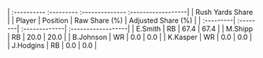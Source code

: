 | :---------- :--------- :-------------- :------------------|
|                      Rush Yards Share                     |
| Player    | Position | Raw Share (%) | Adjusted Share (%) |
| :---------| :--------| :-------------| :------------------|
| E.Smith   | RB       | 67.4          | 67.4               |
| M.Shipp   | RB       | 20.0          | 20.0               |
| B.Johnson | WR       | 0.0           | 0.0                |
| K.Kasper  | WR       | 0.0           | 0.0                |
| J.Hodgins | RB       | 0.0           | 0.0                |